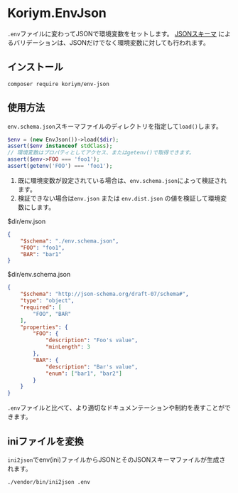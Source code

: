 # Koriym.EnvJson

`.env`ファイルに変わってJSONで環境変数をセットします。
[JSONスキーマ](https://json-schema.org/) によるバリデーションは、JSONだけでなく環境変数に対しても行われます。

## インストール

    composer require koriym/env-json

## 使用方法

`env.schema.json`スキーマファイルのディレクトリを指定して`load()`します。

```php
$env = (new EnvJson())->load($dir);
assert($env instanceof stdClass);
// 環境変数はプロパティとしてアクセス、またはgetenv()で取得できます。
assert($env->FOO === 'foo1');
assert(getenv('FOO') === 'foo1');
```

 1) 既に環境変数が設定されている場合は、`env.schema.json`によって検証されます。
 2) 検証できない場合は`env.json` または `env.dist.json` の値を検証して環境変数にします。


$dir/env.json

```json
{
    "$schema": "./env.schema.json",
    "FOO": "foo1",
    "BAR": "bar1"
}
```

$dir/env.schema.json

```json
{
    "$schema": "http://json-schema.org/draft-07/schema#",
    "type": "object",
    "required": [
        "FOO", "BAR"
    ],
    "properties": {
        "FOO": {
            "description": "Foo's value",
            "minLength": 3
        },
        "BAR": {
            "description": "Bar's value",
            "enum": ["bar1", "bar2"]
        }
    }
}
```

`.env`ファイルと比べて、より適切なドキュメンテーションや制約を表すことができます。

## iniファイルを変換

`ini2json`でenv(ini)ファイルからJSONとそのJSONスキーマファイルが生成されます。

```
./vendor/bin/ini2json .env
```
